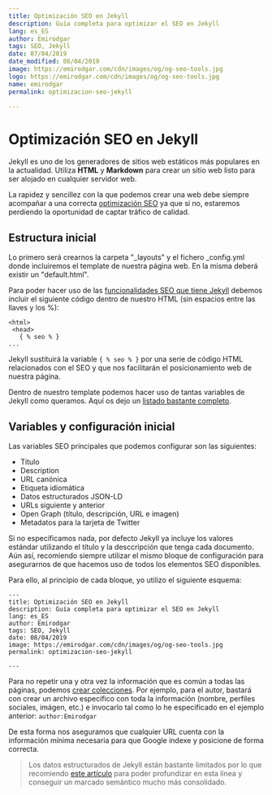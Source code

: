 ```yaml
---
title: Optimización SEO en Jekyll
description: Guía completa para optimizar el SEO en Jekyll
lang: es_ES
author: Emirodgar
tags: SEO, Jekyll
date: 07/04/2019
date_modified: 08/04/2019
image: https://emirodgar.com/cdn/images/og/og-seo-tools.jpg
logo: https://emirodgar.com/cdn/images/og/og-seo-tools.jpg
name: emirodgar
permalink: optimizacion-seo-jekyll

---
```


# Optimización SEO en Jekyll

Jekyll es uno de los generadores de sitios web estáticos más populares en la actualidad. Utiliza **HTML** y **Markdown** para crear un sitio web listo para ser alojado en cualquier servidor web. 

La rapidez y sencillez con la que podemos crear una web debe siempre acompañar a una correcta [optimización SEO](factores-seo) ya que si no, estaremos perdiendo la oportunidad de captar tráfico de calidad.

## Estructura inicial

Lo primero será crearnos la carpeta "_layouts"  y el fichero _config.yml donde incluiremos el template de nuestra página web. En la misma deberá existir un "default.html".

Para poder hacer uso de las [funcionalidades SEO que tiene Jekyll]([http://jekyll.github.io/jekyll-seo-tag/usage/](http://jekyll.github.io/jekyll-seo-tag/usage/)) debemos incluir el siguiente código dentro de nuestro HTML (sin espacios entre las llaves y los %):

```
<html>
 <head>
   { % seo % }
...
```

Jekyll sustituirá la variable ```{ % seo % }``` por una serie de código HTML relacionados con el SEO y que nos facilitarán el posicionamiento web de nuestra página.

Dentro de nuestro template podemos hacer uso de tantas variables de Jekyll como queramos. Aquí os dejo un [listado bastante completo]([https://jekyllrb.com/docs/variables/](https://jekyllrb.com/docs/variables/)).

## Variables y configuración inicial

Las variables SEO principales que podemos configurar son las siguientes:

-   Título
-   Description
-   URL canónica
-  Etiqueta idiomática
-   Datos estructurados JSON-LD
-   URLs siguiente y anterior
-   Open Graph (título, descripción, URL e imagen)
-   Metadatos para la tarjeta de Twitter

Si no especificamos nada, por defecto Jekyll ya incluye los valores estándar utilizando el título y la desccripción que tenga cada documento. Aún así, recomiendo siempre utilizar el mismo bloque de configuración para asegurarnos de que hacemos uso de todos los elementos SEO disponibles.

Para ello, al principio de cada bloque, yo utilizo el siguiente esquema:

```
---
title: Optimización SEO en Jekyll
description: Guía completa para optimizar el SEO en Jekyll
lang: es_ES
author: Emirodgar
tags: SEO, Jekyll
date: 08/04/2019
image: https://emirodgar.com/cdn/images/og/og-seo-tools.jpg
permalink: optimizacion-seo-jekyll

---
```

Para no repetir una y otra vez la información que es común a todas las páginas, podemos [crear colecciones]([http://jekyll.github.io/jekyll-seo-tag/advanced-usage/#author-information](http://jekyll.github.io/jekyll-seo-tag/advanced-usage/#author-information)). Por ejemplo, para el autor, bastará con crear un archivo específico con toda la información (nombre, perfiles sociales, imágen, etc.) e invocarlo tal como lo he especificado en el ejemplo anterior: ```author:Emirodgar```

De esta forma nos aseguramos que cualquier URL cuenta con la información mínima necesaria para que Google indexe y posicione de forma correcta.

> Los datos estructurados de Jekyll están bastante limitados por lo que recomiendo [este artículo]([http://aramzs.github.io/jekyll/schema-dot-org/2018/04/27/how-to-make-your-jekyll-site-structured.html](http://aramzs.github.io/jekyll/schema-dot-org/2018/04/27/how-to-make-your-jekyll-site-structured.html))  para poder profundizar en esta línea y conseguir un marcado semántico mucho más consolidado.
<!--stackedit_data:
eyJoaXN0b3J5IjpbNDIyMDcyMTE2LC0xOTYzNDYwMDI1LDgxOD
c1MTk3NiwtMTgxMDgyMTY4MywtMTk1NTcxNjAwNSwtMTU2MTUy
MTUyOSw4MjI1MDUyOTAsMTI3MDY4NzU3NSwtMjY4NTM5NTgzLC
04MDEzMjI5OTVdfQ==
-->